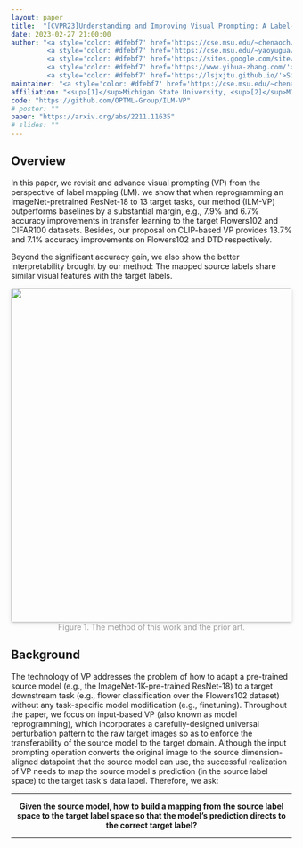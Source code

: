 ```yaml
---
layout: paper
title:  "[CVPR23]Understanding and Improving Visual Prompting: A Label-Mapping Perspective"
date: 2023-02-27 21:00:00
author: "<a style='color: #dfebf7' href='https://cse.msu.edu/~chenaoch/'>Aochuan Chen</a><sup>[1]</sup>, 
         <a style='color: #dfebf7' href='https://cse.msu.edu/~yaoyugua/'>Yuguang Yao</a><sup>[1]</sup>, 
         <a style='color: #dfebf7' href='https://sites.google.com/site/pinyuchenpage/home'>Pin-Yu Chen</a><sup>[2]</sup>, 
         <a style='color: #dfebf7' href='https://www.yihua-zhang.com/'>Yihua Zhang</a><sup>[1]</sup>, 
         <a style='color: #dfebf7' href='https://lsjxjtu.github.io/'>Sijia Liu</a><sup>[1,2]</sup>"
maintainer: "<a style='color: #dfebf7' href='https://cse.msu.edu/~chenaoch/'>Aochuan Chen</a>"
affiliation: "<sup>[1]</sup>Michigan State University, <sup>[2]</sup>MIT-IBM Watson AI Lab, IBM Research"
code: "https://github.com/OPTML-Group/ILM-VP"
# poster: ""
paper: "https://arxiv.org/abs/2211.11635"
# slides: ""
---
```


## Overview

In this paper, we revisit and advance visual prompting (VP) from the perspective of label mapping (LM). we show that when reprogramming an ImageNet-pretrained ResNet-18 to 13 target tasks, our method (ILM-VP) outperforms baselines by a substantial margin, e.g., 7.9% and 6.7% accuracy improvements in transfer learning to the target Flowers102 and CIFAR100 datasets. Besides, our proposal on CLIP-based VP provides 13.7% and 7.1% accuracy improvements on Flowers102 and DTD respectively.

Beyond the significant accuracy gain, we also show the better interpretability brought by our method: The mapped source labels share similar visual features with the target labels. 

<center>
    <img style="border-radius: 0.3125em;
    box-shadow: 0 2px 4px 0 rgba(34,36,38,.12),0 2px 10px 0 rgba(34,36,38,.08);" 
    src="{{ site.url }}{{ site.baseurl }}/images/postpic/ilmvp_cvpr23/overview.png" width="600">
    <br>
    <div style="color:orange;
    display: inline-block;
    color: #999; font-size:16px；
    padding: 2px;">Figure 1. The method of this work and the prior art.</div>
</center>

## Background

The technology of VP addresses the problem of how to adapt a pre-trained source model (e.g., the ImageNet-1K-pre-trained ResNet-18) to a target downstream task (e.g., flower classification over the Flowers102 dataset) without any task-specific model modification (e.g., finetuning). Throughout the paper, we focus on input-based VP (also known as model reprogramming), which incorporates a carefully-designed universal perturbation pattern to the raw target images so as to enforce the transferability of the source model to the target domain. Although the input prompting operation converts the original image to the source dimension-aligned datapoint that the source model can use, the successful realization of VP needs to map the source model's prediction (in the source label space) to the target task's data label. Therefore, we ask:

---

<center>
<b>
Given the source model, how to build a mapping from the source label space to the target label space so that the model’s prediction directs to the correct target label?
</b>
<br>
</center>

---
